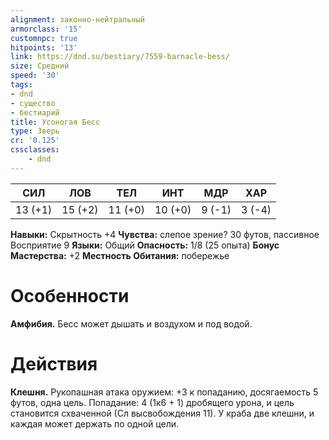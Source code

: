 ```yaml
---
alignment: законно-нейтральный
armorclass: '15'
customnpc: true
hitpoints: '13'
link: https://dnd.su/bestiary/7559-barnacle-bess/
size: Средний
speed: '30'
tags:
- dnd
- существо
- бестиарий
title: Усоногая Бесс
type: Зверь
cr: '0.125'
cssclasses:
    - dnd
---
```



| СИЛ | ЛОВ | ТЕЛ | ИНТ | МДР | ХАР |
|---|---|---|---|---|---|
| 13 (+1) | 15 (+2) | 11 (+0) | 10 (+0) | 9 (-1) | 3 (-4) |
**Навыки:** Скрытность +4
**Чувства:** слепое зрение? 30 футов, пассивное Восприятие 9
**Языки:** Общий
**Опасность:** 1/8 (25 опыта)
**Бонус Мастерства:** +2
**Местность Обитания:** побережье


# Особенности
**Амфибия.** Бесс может дышать и воздухом и под водой.


# Действия
**Клешня.** Рукопашная атака оружием: +3 к попаданию, досягаемость 5 футов, одна цель. Попадание: 4 (1к6 + 1) дробящего урона, и цель становится схваченной (Сл высвобождения 11). У краба две клешни, и каждая может держать по одной цели.